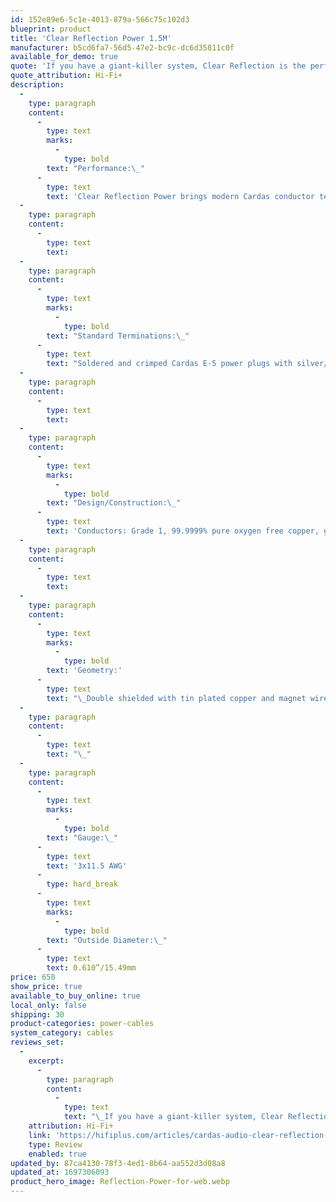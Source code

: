```yaml
---
id: 152e89e6-5c1e-4013-879a-566c75c102d3
blueprint: product
title: 'Clear Reflection Power 1.5M'
manufacturer: b5cd6fa7-56d5-47e2-bc9c-dc6d35811c0f
available_for_demo: true
quote: 'If you have a giant-killer system, Clear Reflection is the perfect assortment of all cables for your system, and the power cord proves that.'
quote_attribution: Hi-Fi+
description:
  -
    type: paragraph
    content:
      -
        type: text
        marks:
          -
            type: bold
        text: "Performance:\_"
      -
        type: text
        text: 'Clear Reflection Power brings modern Cardas conductor technology to a classic power cable design. Three 11.5 AWG Cardas litz conductors, double shield, and Cardas E-5 connectors make this a phenomenal value.'
  -
    type: paragraph
    content:
      -
        type: text
        text: ​
  -
    type: paragraph
    content:
      -
        type: text
        marks:
          -
            type: bold
        text: "Standard Terminations:\_"
      -
        type: text
        text: "Soldered and crimped Cardas E-5 power plugs with silver/rhodium plated solid copper contacts.\_"
  -
    type: paragraph
    content:
      -
        type: text
        text: ​
  -
    type: paragraph
    content:
      -
        type: text
        marks:
          -
            type: bold
        text: "Design/Construction:\_"
      -
        type: text
        text: 'Conductors: Grade 1, 99.9999% pure oxygen free copper, gauge sizes scaled to Golden Ratio proportions. Cross-field layer geometry, insulated in a PFA jacket.'
  -
    type: paragraph
    content:
      -
        type: text
        text: ​
  -
    type: paragraph
    content:
      -
        type: text
        marks:
          -
            type: bold
        text: 'Geometry:'
      -
        type: text
        text: "\_Double shielded with tin plated copper and magnet wire. Twisted triad mixed with PE air tubes bound with PTFE tape wrap. Super flexible TPR jacket."
  -
    type: paragraph
    content:
      -
        type: text
        text: "\_"
  -
    type: paragraph
    content:
      -
        type: text
        marks:
          -
            type: bold
        text: "Gauge:\_"
      -
        type: text
        text: '3x11.5 AWG'
      -
        type: hard_break
      -
        type: text
        marks:
          -
            type: bold
        text: "Outside Diameter:\_"
      -
        type: text
        text: 0.610”/15.49mm
price: 650
show_price: true
available_to_buy_online: true
local_only: false
shipping: 30
product-categories: power-cables
system_category: cables
reviews_set:
  -
    excerpt:
      -
        type: paragraph
        content:
          -
            type: text
            text: "\_If you have a giant-killer system, Clear Reflection is the perfect assortment of all cables for your system, and the power cord proves that."
    attribution: Hi-Fi+
    link: 'https://hifiplus.com/articles/cardas-audio-clear-reflection-power-cord/'
    type: Review
    enabled: true
updated_by: 87ca4130-78f3-4ed1-8b64-aa552d3d08a8
updated_at: 1697306093
product_hero_image: Reflection-Power-for-web.webp
---
```

